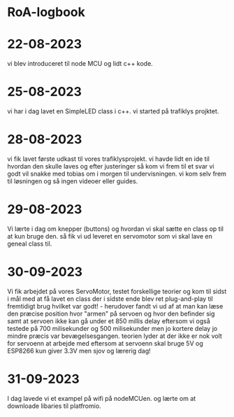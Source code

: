 # RoA-logbook
# 22-08-2023
vi blev introduceret til node MCU og lidt c++ kode.

# 25-08-2023
vi har i dag lavet en SimpleLED class i c++.
vi started på trafiklys projktet.

# 28-08-2023 
vi fik lavet første udkast til vores trafiklysprojekt. vi havde lidt en ide til hvordan den skulle laves og efter justeringer så kom vi frem til et svar vi godt vil snakke med tobias om i morgen til undervisningen. vi kom selv frem til løsningen og så ingen videoer eller guides.

# 29-08-2023
Vi lærte i dag om knepper (buttons) og hvordan vi skal sætte en class op til at kun bruge den. så fik vi ud leveret en servomotor som vi skal lave en geneal class til.

# 30-09-2023
Vi fik arbejdet på vores ServoMotor, testet forskellige teorier og kom til sidst i mål med at få lavet en class der i sidste ende blev ret plug-and-play til fremtidigt brug hvilket var godt! - herudover fandt vi ud af at man kan læse den præcise position hvor "armen" på servoen og hvor den befinder sig samt at servoen ikke kan gå under et 850 millis delay eftersom vi også testede på 700 milisekunder og 500 milisekunder men jo kortere delay jo mindre præcis var bevægelsesgangen. teorien lyder at der ikke er nok volt for servoenn at arbejde med eftersom at servoenn skal bruge 5V og ESP8266 kun giver 3.3V men sjov og lærerig dag!

# 31-09-2023
I dag lavede vi et exampel på wifi på nodeMCUen. og lærte om at downloade libaries til platfromio.
